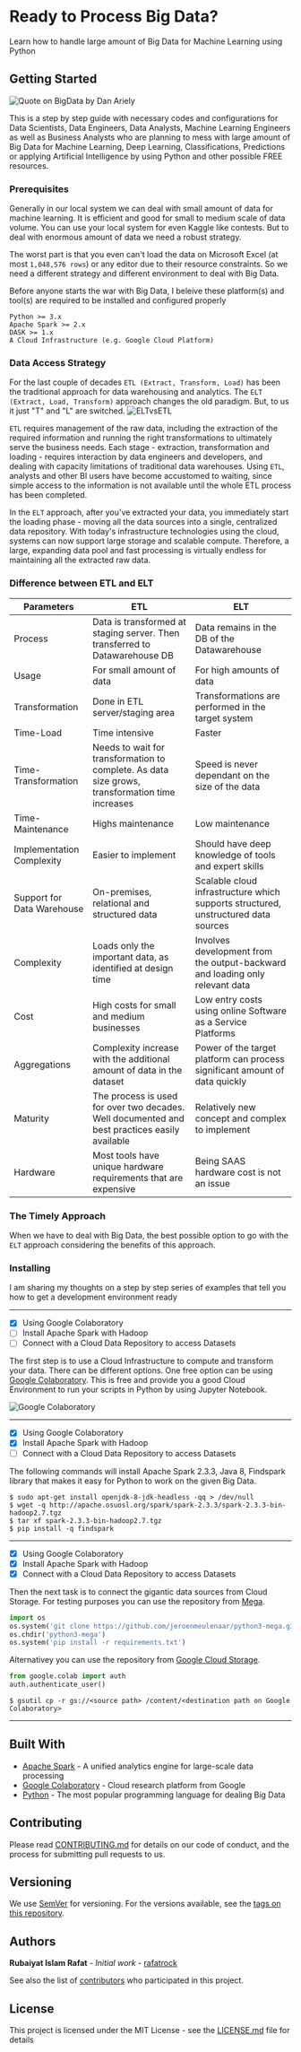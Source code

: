# Ready to Process Big Data?

Learn how to handle large amount of Big Data for Machine Learning using Python

## Getting Started

![Quote on BigData by Dan Ariely](https://scontent.fmaa1-4.fna.fbcdn.net/v/t1.0-9/29025597_10156279834452053_6491808424697790464_o.png?_nc_cat=102&_nc_ht=scontent.fmaa1-4.fna&oh=45bac59d9687755dae0cd03d4139ed9d&oe=5D43E986)

This is a step by step guide with necessary codes and configurations for Data Scientists, Data Engineers, Data Analysts, Machine Learning Engineers as well as Business Analysts who are planning to mess with large amount of Big Data for Machine Learning, Deep Learning, Classifications, Predictions or applying Artificial Intelligence by using Python and other possible FREE resources.

### Prerequisites

Generally in our local system we can deal with small amount of data for machine learning. It is efficient and good for small to medium scale of data volume. You can use your local system for even Kaggle like contests. But to deal with enormous amount of data we need a robust strategy. 

The worst part is that you even can't load the data on Microsoft Excel (at most `1,048,576 rows`) or any editor due to their resource constraints. So we need a different strategy and different environment to deal with Big Data.

Before anyone starts the war with Big Data, I beleive these platform(s) and tool(s) are required to be installed and configured properly

```
Python >= 3.x
Apache Spark >= 2.x
DASK >= 1.x
A Cloud Infrastructure (e.g. Google Cloud Platform)
```
### Data Access Strategy

For the last couple of decades `ETL (Extract, Transform, Load)` has been the traditional approach for data warehousing and analytics. The `ELT (Extract, Load, Transform)` approach changes the old paradigm. But, to us it just "T" and "L" are switched.
![ELTvsETL](https://software-advice.imgix.net/wordpress/other_pages/BI/303737_0003.png)

`ETL` requires management of the raw data, including the extraction of the required information and running the right transformations to ultimately serve the business needs. Each stage - extraction, transformation and loading - requires interaction by data engineers and developers, and dealing with capacity limitations of traditional data warehouses. Using `ETL`, analysts and other BI users have become accustomed to waiting, since simple access to the information is not available until the whole ETL process has been completed.

In the `ELT` approach, after you've extracted your data, you immediately start the loading phase - moving all the data sources into a single, centralized data repository. With today's infrastructure technologies using the cloud, systems can now support large storage and scalable compute. Therefore, a large, expanding data pool and fast processing is virtually endless for maintaining all the extracted raw data.

### Difference between ETL and ELT

| Parameters | ETL | ELT |
| ---------- | ---- | --- |
| Process |	Data is transformed at staging server. Then transferred to Datawarehouse DB | Data remains in the DB of the Datawarehouse|
| Usage	| For small amount of data | For high amounts of data |
| Transformation	| Done in ETL server/staging area |	Transformations are performed in the target system |
| Time-Load |	Time intensive | Faster |
| Time-Transformation	| Needs to wait for transformation to complete. As data size grows, transformation time increases |	Speed is never dependant on the size of the data |
| Time- Maintenance	| Highs maintenance | Low maintenance |
| Implementation Complexity	| Easier to implement |	Should have deep knowledge of tools and expert skills |
| Support for Data Warehouse |	On-premises, relational and structured data |	Scalable cloud infrastructure which supports structured, unstructured data sources |
| Complexity	| Loads only the important data, as identified at design time |	Involves development from the output-backward and loading only relevant data |
| Cost	| High costs for small and medium businesses | Low entry costs using online Software as a Service Platforms |
| Aggregations	| Complexity increase with the additional amount of data in the dataset |	Power of the target platform can process significant amount of data quickly |
| Maturity	| The process is used for over two decades. Well documented and best practices easily available |	Relatively new concept and complex to implement |
| Hardware	| Most tools have unique hardware requirements that are expensive |	Being SAAS hardware cost is not an issue |

### The Timely Approach

When we have to deal with Big Data, the best possible option to go with the `ELT` approach considering the benefits of this approach.

### Installing

I am sharing my thoughts on a step by step series of examples that tell you how to get a development environment ready

---

- [x] Using Google Colaboratory
- [ ] Install Apache Spark with Hadoop
- [ ] Connect with a Cloud Data Repository to access Datasets

The first step is to use a Cloud Infrastructure to compute and transform your data. There can be different options. One free option can be using [Google Colaboratory](https://colab.research.google.com). This is free and provide you a good Cloud Environment to run your scripts in Python by using Jupyter Notebook.

![Google Colaboratory](https://cdn-images-1.medium.com/max/1600/1*9tQN6y8rc3Qwr7V70F1F5g.png)

---

- [x] Using Google Colaboratory
- [x] Install Apache Spark with Hadoop
- [ ] Connect with a Cloud Data Repository to access Datasets

The following commands will install Apache Spark 2.3.3, Java 8, Findspark library that makes it easy for Python to work on the given Big Data.

```Shell
$ sudo apt-get install openjdk-8-jdk-headless -qq > /dev/null 
$ wget -q http://apache.osuosl.org/spark/spark-2.3.3/spark-2.3.3-bin-hadoop2.7.tgz 
$ tar xf spark-2.3.3-bin-hadoop2.7.tgz 
$ pip install -q findspark 
```

---

- [x] Using Google Colaboratory
- [x] Install Apache Spark with Hadoop
- [x] Connect with a Cloud Data Repository to access Datasets

Then the next task is to connect the gigantic data sources from Cloud Storage. For testing purposes you can use the repository from [Mega](https://mega.nz).

```Python
import os
os.system('git clone https://github.com/jeroenmeulenaar/python3-mega.git')
os.chdir('python3-mega')
os.system('pip install -r requirements.txt')
```
Alternativey you can use the repository from [Google Cloud Storage](https://cloud.google.com).

```Python
from google.colab import auth
auth.authenticate_user()
```

```Shell
$ gsutil cp -r gs://<source path> /content/<destination path on Google Colaboratory>
```
---

## Built With

* [Apache Spark](https://spark.apache.org) - A unified analytics engine for large-scale data processing
* [Google Colaboratory](https://colab.research.google.com) - Cloud research platform from Google
* [Python](https://www.python.org) - The most popular programming language for dealing Big Data

## Contributing

Please read [CONTRIBUTING.md](CONTRIBUTING.md) for details on our code of conduct, and the process for submitting pull requests to us.

## Versioning

We use [SemVer](http://semver.org/) for versioning. For the versions available, see the [tags on this repository](https://github.com/your/project/tags). 

## Authors

**Rubaiyat Islam Rafat** - *Initial work* - [rafatrock](https://github.com/rafatrock)

See also the list of [contributors](https://github.com/your/project/contributors) who participated in this project.

## License

This project is licensed under the MIT License - see the [LICENSE.md](LICENSE.md) file for details

